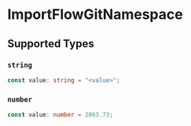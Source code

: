 # ImportFlowGitNamespace


## Supported Types

### `string`

```typescript
const value: string = "<value>";
```

### `number`

```typescript
const value: number = 2063.73;
```

